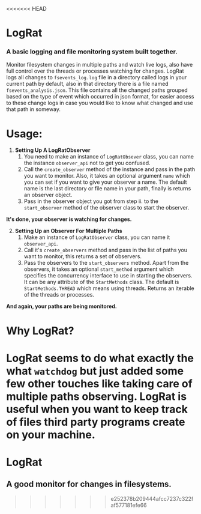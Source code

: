 <<<<<<< HEAD
# LogRat

### A basic logging and file monitoring system built together.

Monitor filesystem changes in multiple paths and watch live logs, also have full control over
the threads or processes watching for changes. LogRat logs all changes to `fsevents_log.log`
file in a directory called logs in your current path by default, also in that directory
there is a file named `fsevents_analysis.json`. This file contains all the changed paths
grouped based on the type of event which occurred in json format, for easier access to 
these change logs in case you would like to know what changed and use that path in someway.

# Usage:
1. **Setting Up A LogRatObserver**
   1. You need to make an instance of `LogRatObsever` class, you can name the instance `observer_api` not to get you confused.
   2. Call the `create_observer` method of the instance and pass in the path you want to 
   monitor. Also, it takes an optional argument `name` which you can set if you want to give your observer a name.
   The default name is the last directory or file name in your path, finally is returns an observer object.
   3. Pass in the observer object you got from step ii. to the `start_observer` method of the observer class to start the observer.
   
**It's done, your observer is watching for changes.**

2. **Setting Up an Observer For Multiple Paths**
    1. Make an instance of `LogRatObserver` class, you can name it `observer_api`.
    2. Call it's `create_observers` method and pass in the list of paths you want to monitor,
       this returns a set of observers.
    3. Pass the observers to the `start_observers` method. Apart from the observers, it takes an 
       optional `start_method` argument which specifies the concurrency interface to use in starting the 
       observers. It can be any attribute of the `StartMethods` class. The default is `StartMethods.THREAD` which means using threads. Returns an iterable of
       the threads or processes.

**And again, your paths are being monitored.**

# Why LogRat?
LogRat seems to do what exactly the what `watchdog` but just added some few other touches
like taking care of multiple paths observing. LogRat is useful when you want to 
keep track of files third party programs create on your machine.
=======
# LogRat 
## A good monitor for changes in filesystems.
>>>>>>> e252378b209444afcc7237c322faf577181efe66
